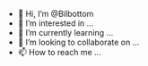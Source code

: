 - 👋 Hi, I’m @Bilbottom
- 👀 I’m interested in ...
- 🌱 I’m currently learning ...
- 💞️ I’m looking to collaborate on ...
- 📫 How to reach me ...

<!---
Bilbottom/Bilbottom is a ✨ special ✨ repository because its `README.md` (this file) appears on your GitHub profile.
You can click the Preview link to take a look at your changes.
--->
